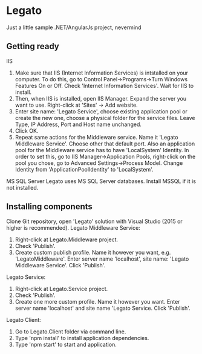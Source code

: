 # Legato
Just a little sample .NET/AngularJs project, nevermind

## Getting ready
IIS
1. Make sure that IIS (Internet Information Services) is intstalled on your computer.
   To do this, go to Control Panel->Programs->Turn Windows Features On or Off. Check 'Internet Information Services'.
   Wait for IIS to install.
2. Then, when IIS is installed, open IIS Manager. Expand the server you want to use. Right-click at 'Sites' -> Add website.
3. Enter site name: 'Legato Service', choose existing application pool or create the new one,
   choose a physical folder for the service files. Leave Type, IP Address, Port and Host name unchanged.
4. Click OK.
5. Repeat same actions for the Middleware service. Name it 'Legato Middleware Service'. Choose other that default port.
   Also an application pool for the Middleware service has to have 'LocalSystem' Identity.
   In order to set this, go to IIS Manager->Application Pools, right-click on the pool you chose, go to Advanced Settings->Process Model.
   Change Identity from 'ApplicationPoolIdentity' to 'LocalSystem'.

MS SQL Server
Legato uses MS SQL Server databases. Install MSSQL if it is not installed.

## Installing components

Clone Git repository, open 'Legato' solution with Visual Studio (2015 or higher is recommended).
Legato Middleware Service:
1. Right-click at Legato.Middleware project.
2. Check 'Publish'.
3. Create custom publish profile. Name it however you want, e.g. 'LegatoMiddleware'.
   Enter server name 'localhost', site name: 'Legato Middleware Service'. Click 'Publish'.

Legato Service:
1. Right-click at Legato.Service project.
2. Check 'Publish'.
3. Create one more custom profile. Name it however you want. Enter server name 'localhost' and site name 'Legato Service. Click 'Publish'.

Legato Client:
1. Go to Legato.Client folder via command line.
2. Type 'npm install' to install application dependencies.
3. Type 'npm start' to start and application.